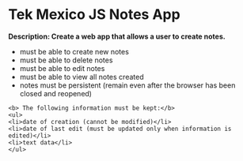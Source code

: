 # Tek Mexico JS Notes App

<b>Description: Create a web app that allows a user to create notes. </b>
<ul>
	<li>must be able to create new notes</li>
	<li>must be able to delete notes</li>
	<li>must be able to edit notes</li>
	<li>must be able to view all notes created</li>
	<li>notes must be persistent (remain even after the browser has been closed and reopened)</li>
</ul>

	<b> The following information must be kept:</b>
	<ul>
	<li>date of creation (cannot be modified)</li>
	<li>date of last edit (must be updated only when information is edited)</li>
	<li>text data</li>
	</ul>

